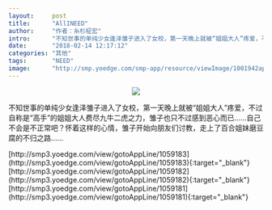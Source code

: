 ```yaml
---
layout:     post
title:      "AllINEED"
author:     "作者：糸杉柾宏"
intro:      "不知世事的单纯少女逢泽雏子进入了女校，第一天晚上就被“姐姐大人”疼爱，不过自称是“高手”的姐姐大人费尽九牛二虎之力，雏子也只不过感到恶心而已……自己不会是不正常吧？怀着这样的心情，雏子开始向朋友们讨教，走上了百合姐妹磨豆腐的不归之路……"
date:       "2018-02-14 12:17:12"
categories: "其他"
tags:       "NEED"
image:      "http://smp.yoedge.com/smp-app/resource/viewImage/1001942appline.png"
---
```

<div style="text-align: center">
<p><img src="http://smp.yoedge.com/smp-app/resource/viewImage/1001942appline.png"/></p>
</div>
<p class="post-meta">
<span>不知世事的单纯少女逢泽雏子进入了女校，第一天晚上就被“姐姐大人”疼爱，不过自称是“高手”的姐姐大人费尽九牛二虎之力，雏子也只不过感到恶心而已……自己不会是不正常吧？怀着这样的心情，雏子开始向朋友们讨教，走上了百合姐妹磨豆腐的不归之路……</span>
</p>
[http://smp3.yoedge.com/view/gotoAppLine/1059183](http://smp3.yoedge.com/view/gotoAppLine/1059183){:target="_blank"}
[http://smp3.yoedge.com/view/gotoAppLine/1059182](http://smp3.yoedge.com/view/gotoAppLine/1059182){:target="_blank"}
[http://smp3.yoedge.com/view/gotoAppLine/1059181](http://smp3.yoedge.com/view/gotoAppLine/1059181){:target="_blank"}


